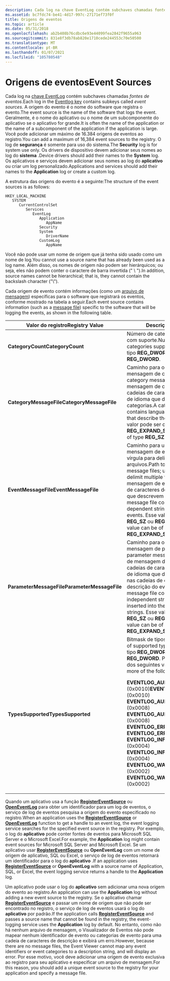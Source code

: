 ```yaml
---
description: Cada log na chave EventLog contém subchaves chamadas fontes de eventos. A origem do evento é o nome do software que registra o evento.
ms.assetid: bc7fdc74-be41-4d17-997c-27171ef73f0f
title: Origens de eventos
ms.topic: article
ms.date: 05/31/2018
ms.openlocfilehash: ab2b408b76cdbc6e93e44099fea2842f9655a963
ms.sourcegitcommit: 831e8f3db78ab820e1710cede244553c70e50500
ms.translationtype: MT
ms.contentlocale: pt-BR
ms.lasthandoff: 01/07/2021
ms.locfileid: "105780548"
---
```

# <a name="event-sources"></a><span data-ttu-id="a9614-104">Origens de eventos</span><span class="sxs-lookup"><span data-stu-id="a9614-104">Event Sources</span></span>

<span data-ttu-id="a9614-105">Cada log na [chave EventLog](eventlog-key.md) contém subchaves chamadas *fontes de eventos*.</span><span class="sxs-lookup"><span data-stu-id="a9614-105">Each log in the [Eventlog key](eventlog-key.md) contains subkeys called *event sources*.</span></span> <span data-ttu-id="a9614-106">A origem do evento é o nome do software que registra o evento.</span><span class="sxs-lookup"><span data-stu-id="a9614-106">The event source is the name of the software that logs the event.</span></span> <span data-ttu-id="a9614-107">Geralmente, é o nome do aplicativo ou o nome de um subcomponente do aplicativo se o aplicativo for grande.</span><span class="sxs-lookup"><span data-stu-id="a9614-107">It is often the name of the application or the name of a subcomponent of the application if the application is large.</span></span> <span data-ttu-id="a9614-108">Você pode adicionar um máximo de 16.384 origens de eventos ao registro.</span><span class="sxs-lookup"><span data-stu-id="a9614-108">You can add a maximum of 16,384 event sources to the registry.</span></span> <span data-ttu-id="a9614-109">O log de **segurança** é somente para uso do sistema.</span><span class="sxs-lookup"><span data-stu-id="a9614-109">The **Security** log is for system use only.</span></span> <span data-ttu-id="a9614-110">Os drivers de dispositivo devem adicionar seus nomes ao log do **sistema** .</span><span class="sxs-lookup"><span data-stu-id="a9614-110">Device drivers should add their names to the **System** log.</span></span> <span data-ttu-id="a9614-111">Os aplicativos e serviços devem adicionar seus nomes ao log do **aplicativo** ou criar um log personalizado.</span><span class="sxs-lookup"><span data-stu-id="a9614-111">Applications and services should add their names to the **Application** log or create a custom log.</span></span>

<span data-ttu-id="a9614-112">A estrutura das origens do evento é a seguinte:</span><span class="sxs-lookup"><span data-stu-id="a9614-112">The structure of the event sources is as follows:</span></span>

```
HKEY_LOCAL_MACHINE
   SYSTEM
      CurrentControlSet
         Services
            EventLog
               Application
                  AppName
               Security
               System
                  DriverName
               CustomLog
                  AppName
```

<span data-ttu-id="a9614-113">Você não pode usar um nome de origem que já tenha sido usado como um nome de log.</span><span class="sxs-lookup"><span data-stu-id="a9614-113">You cannot use a source name that has already been used as a log name.</span></span> <span data-ttu-id="a9614-114">Além disso, os nomes de origem não podem ser hierárquicos; ou seja, eles não podem conter o caractere de barra invertida (" \\ ").</span><span class="sxs-lookup"><span data-stu-id="a9614-114">In addition, source names cannot be hierarchical; that is, they cannot contain the backslash character ("\\").</span></span>

<span data-ttu-id="a9614-115">Cada origem de evento contém informações (como um [arquivo de mensagem](message-files.md)) específicas para o software que registrará os eventos, conforme mostrado na tabela a seguir.</span><span class="sxs-lookup"><span data-stu-id="a9614-115">Each event source contains information (such as a [message file](message-files.md)) specific to the software that will be logging the events, as shown in the following table.</span></span>



<table>
<thead>
<tr class="header">
<th><span data-ttu-id="a9614-116">Valor do registro</span><span class="sxs-lookup"><span data-stu-id="a9614-116">Registry Value</span></span></th>
<th><span data-ttu-id="a9614-117">Descrição</span><span class="sxs-lookup"><span data-stu-id="a9614-117">Description</span></span></th>
</tr>
</thead>
<tbody>
<tr class="odd">
<td><span data-ttu-id="a9614-118"><strong>CategoryCount</strong></span><span class="sxs-lookup"><span data-stu-id="a9614-118"><strong>CategoryCount</strong></span></span></td>
<td><span data-ttu-id="a9614-119">Número de categorias de eventos com suporte.</span><span class="sxs-lookup"><span data-stu-id="a9614-119">Number of event categories supported.</span></span> <span data-ttu-id="a9614-120">Esse valor é do tipo <strong>REG_DWORD</strong>.</span><span class="sxs-lookup"><span data-stu-id="a9614-120">This value is of type <strong>REG_DWORD</strong>.</span></span></td>
</tr>
<tr class="even">
<td><span data-ttu-id="a9614-121"><strong>CategoryMessageFile</strong></span><span class="sxs-lookup"><span data-stu-id="a9614-121"><strong>CategoryMessageFile</strong></span></span></td>
<td><span data-ttu-id="a9614-122">Caminho para o arquivo de mensagem de categoria.</span><span class="sxs-lookup"><span data-stu-id="a9614-122">Path to the category message file.</span></span> <span data-ttu-id="a9614-123">Um arquivo de mensagem de categoria contém cadeias de caracteres dependentes de idioma que descrevem as categorias.</span><span class="sxs-lookup"><span data-stu-id="a9614-123">A category message file contains language-dependent strings that describe the categories.</span></span> <span data-ttu-id="a9614-124">Esse valor pode ser do tipo <strong>REG_SZ</strong> ou <strong>REG_EXPAND_SZ</strong>.</span><span class="sxs-lookup"><span data-stu-id="a9614-124">This value can be of type <strong>REG_SZ</strong> or <strong>REG_EXPAND_SZ</strong>.</span></span></td>
</tr>
<tr class="odd">
<td><span data-ttu-id="a9614-125"><strong>EventMessageFile</strong></span><span class="sxs-lookup"><span data-stu-id="a9614-125"><strong>EventMessageFile</strong></span></span></td>
<td><span data-ttu-id="a9614-126">Caminho para um ou mais arquivos de mensagem de evento; Use um ponto e vírgula para delimitar vários arquivos.</span><span class="sxs-lookup"><span data-stu-id="a9614-126">Path to one or more event message files; use a semicolon to delimit multiple files.</span></span> <span data-ttu-id="a9614-127">Um arquivo de mensagem de evento contém cadeias de caracteres dependentes de idioma que descrevem os eventos.</span><span class="sxs-lookup"><span data-stu-id="a9614-127">An event message file contains language-dependent strings that describe the events.</span></span> <span data-ttu-id="a9614-128">Esse valor pode ser do tipo <strong>REG_SZ</strong> ou <strong>REG_EXPAND_SZ</strong>.</span><span class="sxs-lookup"><span data-stu-id="a9614-128">This value can be of type <strong>REG_SZ</strong> or <strong>REG_EXPAND_SZ</strong>.</span></span></td>
</tr>
<tr class="even">
<td><span data-ttu-id="a9614-129"><strong>ParameterMessageFile</strong></span><span class="sxs-lookup"><span data-stu-id="a9614-129"><strong>ParameterMessageFile</strong></span></span></td>
<td><span data-ttu-id="a9614-130">Caminho para o arquivo de mensagem de parâmetro.</span><span class="sxs-lookup"><span data-stu-id="a9614-130">Path to the parameter message file.</span></span> <span data-ttu-id="a9614-131">Um arquivo de mensagem de parâmetro contém cadeias de caracteres independentes de idioma que devem ser inseridas nas cadeias de caracteres de descrição do evento.</span><span class="sxs-lookup"><span data-stu-id="a9614-131">A parameter message file contains language-independent strings that are to be inserted into the event description strings.</span></span> <span data-ttu-id="a9614-132">Esse valor pode ser do tipo <strong>REG_SZ</strong> ou <strong>REG_EXPAND_SZ</strong>.</span><span class="sxs-lookup"><span data-stu-id="a9614-132">This value can be of type <strong>REG_SZ</strong> or <strong>REG_EXPAND_SZ</strong>.</span></span></td>
</tr>
<tr class="odd">
<td><span data-ttu-id="a9614-133"><strong>TypesSupported</strong></span><span class="sxs-lookup"><span data-stu-id="a9614-133"><strong>TypesSupported</strong></span></span></td>
<td><span data-ttu-id="a9614-134">Bitmask de tipos com suporte.</span><span class="sxs-lookup"><span data-stu-id="a9614-134">Bitmask of supported types.</span></span> <span data-ttu-id="a9614-135">Esse valor é do tipo <strong>REG_DWORD</strong>.</span><span class="sxs-lookup"><span data-stu-id="a9614-135">This value is of type <strong>REG_DWORD</strong>.</span></span> <span data-ttu-id="a9614-136">Pode ser um ou mais dos seguintes valores:</span><span class="sxs-lookup"><span data-stu-id="a9614-136">It can be one or more of the following values:</span></span> <dl> <span data-ttu-id="a9614-137"><strong>EVENTLOG_AUDIT_FAILURE</strong> (0x0010)</span><span class="sxs-lookup"><span data-stu-id="a9614-137"><strong>EVENTLOG_AUDIT_FAILURE</strong> (0x0010)</span></span><br /><span data-ttu-id="a9614-138">
<strong>EVENTLOG_AUDIT_SUCCESS</strong> (0x0008)</span><span class="sxs-lookup"><span data-stu-id="a9614-138">
<strong>EVENTLOG_AUDIT_SUCCESS</strong> (0x0008)</span></span><br /><span data-ttu-id="a9614-139">
<strong>EVENTLOG_ERROR_TYPE</strong> (0x0001)</span><span class="sxs-lookup"><span data-stu-id="a9614-139">
<strong>EVENTLOG_ERROR_TYPE</strong> (0x0001)</span></span><br /><span data-ttu-id="a9614-140">
<strong>EVENTLOG_INFORMATION_TYPE</strong> (0x0004)</span><span class="sxs-lookup"><span data-stu-id="a9614-140">
<strong>EVENTLOG_INFORMATION_TYPE</strong> (0x0004)</span></span><br /><span data-ttu-id="a9614-141">
<strong>EVENTLOG_WARNING_TYPE</strong> (0x0002)</span><span class="sxs-lookup"><span data-stu-id="a9614-141">
<strong>EVENTLOG_WARNING_TYPE</strong> (0x0002)</span></span><br />
</dl></td>
</tr>
</tbody>
</table>



 

<span data-ttu-id="a9614-142">Quando um aplicativo usa a função [**RegisterEventSource**](/windows/desktop/api/Winbase/nf-winbase-registereventsourcea) ou [**OpenEventLog**](/windows/desktop/api/Winbase/nf-winbase-openeventloga) para obter um identificador para um log de eventos, o serviço de log de eventos pesquisa a origem do evento especificado no registro.</span><span class="sxs-lookup"><span data-stu-id="a9614-142">When an application uses the [**RegisterEventSource**](/windows/desktop/api/Winbase/nf-winbase-registereventsourcea) or [**OpenEventLog**](/windows/desktop/api/Winbase/nf-winbase-openeventloga) function to get a handle to an event log, the event logging service searches for the specified event source in the registry.</span></span> <span data-ttu-id="a9614-143">Por exemplo, o log do **aplicativo** pode conter fontes de eventos para Microsoft SQL Server e o Microsoft Excel.</span><span class="sxs-lookup"><span data-stu-id="a9614-143">For example, the **Application** log might contain event sources for Microsoft SQL Server and Microsoft Excel.</span></span> <span data-ttu-id="a9614-144">Se um aplicativo usar [**RegisterEventSource**](/windows/desktop/api/Winbase/nf-winbase-registereventsourcea) ou **OpenEventLog** com um nome de origem de aplicativo, SQL ou Excel, o serviço de log de eventos retornará um identificador para o log do **aplicativo** .</span><span class="sxs-lookup"><span data-stu-id="a9614-144">If an application uses [**RegisterEventSource**](/windows/desktop/api/Winbase/nf-winbase-registereventsourcea) or **OpenEventLog** with a source name of Application, SQL, or Excel, the event logging service returns a handle to the **Application** log.</span></span>

<span data-ttu-id="a9614-145">Um aplicativo pode usar o log do **aplicativo** sem adicionar uma nova origem do evento ao registro.</span><span class="sxs-lookup"><span data-stu-id="a9614-145">An application can use the **Application** log without adding a new event source to the registry.</span></span> <span data-ttu-id="a9614-146">Se o aplicativo chamar [**RegisterEventSource**](/windows/desktop/api/Winbase/nf-winbase-registereventsourcea) e passar um nome de origem que não pode ser encontrado no registro, o serviço de log de eventos usará o log do **aplicativo** por padrão.</span><span class="sxs-lookup"><span data-stu-id="a9614-146">If the application calls [**RegisterEventSource**](/windows/desktop/api/Winbase/nf-winbase-registereventsourcea) and passes a source name that cannot be found in the registry, the event-logging service uses the **Application** log by default.</span></span> <span data-ttu-id="a9614-147">No entanto, como não há nenhum arquivo de mensagem, o Visualizador de Eventos não pode mapear nenhum identificador de evento ou categorias de evento para uma cadeia de caracteres de descrição e exibirá um erro.</span><span class="sxs-lookup"><span data-stu-id="a9614-147">However, because there are no message files, the Event Viewer cannot map any event identifiers or event categories to a description string, and will display an error.</span></span> <span data-ttu-id="a9614-148">Por esse motivo, você deve adicionar uma origem de evento exclusiva ao registro para seu aplicativo e especificar um arquivo de mensagem.</span><span class="sxs-lookup"><span data-stu-id="a9614-148">For this reason, you should add a unique event source to the registry for your application and specify a message file.</span></span>

 

 



